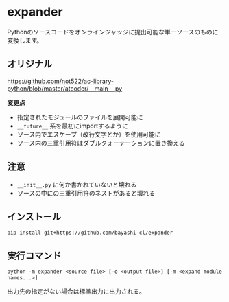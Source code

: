 # expander

Pythonのソースコードをオンラインジャッジに提出可能な単一ソースのものに変換します。

## オリジナル

<https://github.com/not522/ac-library-python/blob/master/atcoder/__main__.py>


**変更点**

* 指定されたモジュールのファイルを展開可能に
* `__future__` 系を最初にimportするように
* ソース内でエスケープ（改行文字とか）を使用可能に
* ソース内の三重引用符はダブルクォーテーションに置き換える


## 注意
* `__init__.py` に何か書かれていないと壊れる
* ソースの中にの三重引用符のネストがあると壊れる

## インストール

```
pip install git+https://github.com/bayashi-cl/expander
```

## 実行コマンド

```
python -m expander <source file> [-o <output file>] [-m <expand module names...>]
```

出力先の指定がない場合は標準出力に出力される。
